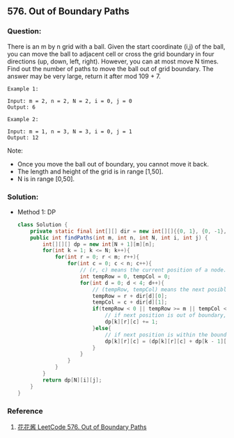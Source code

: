 ## 576. Out of Boundary Paths

### Question:
There is an m by n grid with a ball. Given the start coordinate (i,j) of the ball, you can move the ball to adjacent cell or cross the grid boundary in four directions (up, down, left, right). However, you can at most move N times. Find out the number of paths to move the ball out of grid boundary. The answer may be very large, return it after mod 109 + 7.

```
Example 1:

Input: m = 2, n = 2, N = 2, i = 0, j = 0
Output: 6

Example 2:

Input: m = 1, n = 3, N = 3, i = 0, j = 1
Output: 12
```

Note:
* Once you move the ball out of boundary, you cannot move it back.
* The length and height of the grid is in range [1,50].
* N is in range [0,50].

### Solution:
* Method 1: DP
    ```Java
    class Solution {
        private static final int[][] dir = new int[][]{{0, 1}, {0, -1}, {-1, 0}, {1, 0}};
        public int findPaths(int m, int n, int N, int i, int j) {
            int[][][] dp = new int[N + 1][m][n];
            for(int k = 1; k <= N; k++){
                for(int r = 0; r < m; r++){
                    for(int c = 0; c < n; c++){
                        // (r, c) means the current position of a node.
                        int tempRow = 0, tempCol = 0;
                        for(int d = 0; d < 4; d++){
                            // (tempRow, tempCol) means the next posible position
                            tempRow = r + dir[d][0];
                            tempCol = c + dir[d][1];
                            if(tempRow < 0 || tempRow >= m || tempCol < 0 || tempCol >= n){
                                // if next position is out of boundary, current index add 1.
                                dp[k][r][c] += 1;
                            }else{
                                // if next position is within the boundary, we add that ways to current one.
                                dp[k][r][c] = (dp[k][r][c] + dp[k - 1][tempRow][tempCol]) % 1000000007;
                            }
                        }
                    }
                }
            }
            return dp[N][i][j];
        }
    }
    ```

### Reference
1. [花花酱 LeetCode 576. Out of Boundary Paths](http://zxi.mytechroad.com/blog/dynamic-programming/leetcode-576-out-of-boundary-paths/)

